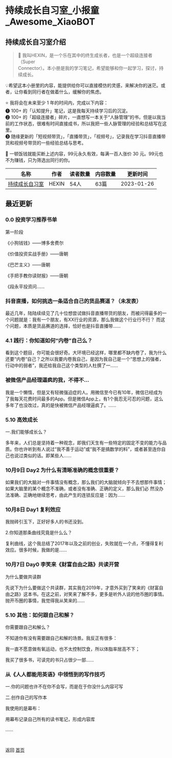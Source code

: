 # 持续成长自习室_小报童_Awesome_XiaoBOT

## 持续成长自习室介绍
> 💎 我叫HEXIN，是一个乐在其中的终生成长者，也是一个超级连接者（Super  
Connector）。本小册是我的学习笔记，希望能够和你一起学习，探讨，持续成长。    
    
💡希望这本小册里的内容，能提供给你可以直接模仿的灵感，来解决你的迷茫。或者，让你看到同行者在做着什么，缓解你的焦虑。    
    
⭐️ 我将会在未来至少 1 年的时间内，完成以下内容：    
❶ 100+ 的「认知提升」笔记，这是我每天持续学习后的沉淀。    
❷ 100+ 的「超级连接者」碎片，一直想写一本关于“人脉管理”的书，但是以我当前的工作状态，很难有时间直接成书，所以我把一些人脉管理的经验和总结写在这里。    
❸ 随缘更新的「短视频带货」，「直播带货」，「视频号」，记录我在学习抖音直播带货和视频号带货的一些经验总结与思考。    
    
💸 一顿饭钱就能买断上述内容，99元永久有效，每满一百人涨价 30 元。99元也不为赚钱，只为筛选出同行的你。  
  


|名称|作者|读者数量|内容数量|更新时间|
|---|---|---|---|---|
|[持续成长自习室](https://xiaobot.net/p/hexin?refer=0b133df9-27dc-423b-8101-639049001c13)|HEXIN|54人|63篇|2023-01-26|

## 最近更新
### 0.0 投资学习推荐书单

第一阶段

《小狗钱钱》——博多舍费尔

《价值投资实战手册》——唐朝

《巴芒主义》——唐朝

《手把手教你读财报》——唐朝

《段永平投资问......

### 抖音直播，如何挑选一条适合自己的货品赛道？（未发表）

最近几年，陆陆续续见了几十位想尝试做抖音直播带货的朋友，而被问得最多的一个问题就是：我有一个朋友，有XX行业的资源，那么我做这个行业行不行？
而这个问题，本质是货品赛道的选择，恰好也是抖音直播带......

### 4.1 践行：你知道如何“内卷”自己么？

看到这个题目，你可能会很好奇。大环境已经这样，哪里都不缺内卷了，我为什么还要“内卷“自己？之所以我要内卷我自己，是因为我自己是一个“思想上的强者，行动中的弱者”，我还给我自己这个类型的人杜撰了一......

### 被微信产品经理逼疯的我，不得不...

我是一个懒惰，但是又有轻微强迫症的人。用微信至今已有10年，微信已经成为了我每天花费时间最多的App。但是微信App上，有1个我忍无可忍的问题，这么多年了也没改过，真的是快被微信产品经理逼疯了。......

### 5.10 高效成长

一.我们能够成长么？

多年来，人们总是坚持着一种观念，即我们天生有一些特定的固定不变的能力与品质。你也许听到有人说过“我不善于运动”或“我不是搞数学的料”，或者甚至连你自己也说过类似的话。即某些人......

### 10月9日 Day2 为什么有清晰准确的概念很重要？

如果我们的大脑对一件事情没有概念，那么我们的大脑就倾向于不去想那件事情；如果大脑里的某个概念不准确，或者没有准确、正确的定义，那么我们必
然没办法准确、正确地继续思考，由此产生的连锁反应是：因为......

### 10月8日 Day1 复利效应

我抛砖引玉下，正好好多人的书还没到。

2.你知道那条曲线究竟是什么么？

复利曲线，这个我总结了2017年以及之前的创业，失败就在一个点，不懂得复利效应。很多时候，我做的是......

### 10月7日 Day0 李笑来《财富自由之路》共读开营

为什么要做共读群

先说下为什么要做这个共读群，其实我在2019年，才意外买到了笑来的《财富自由之路》这本书。在这之前，对笑来了解不多，更多是听外人说的他币圈的事情。抛开币圈的事情，我觉得我从笑来的......

### 5.10 其他：如何跟自己和解？

你需要跟自己和解么？

不知道你有没有需要跟自己和解的场景。我反正有很多：

我一直不愿意做有氧运动，也不太控制饮食，所以体脂率居高不下；

我买了很多书，可读完的书只占很少一部......

### 从《人人都能用英语》中领悟到的写作技巧

一.你的问题也许不在你不会写，而是在于你没什么内容可写

二.创作自己的写作本

我使用的是幕布：

用幕布记录自己所有的读书笔记，形成内容库

......


<a href="https://github.com/Reno9527/awesome-xiaobot" style="color: white; text-decoration: none;">awesome-xiaobot</a>

返回 [首页](../README.md)

